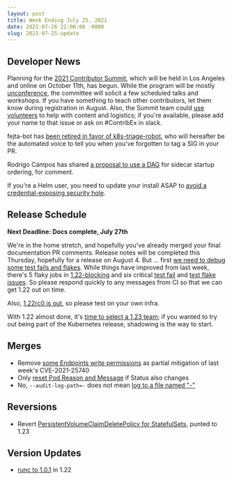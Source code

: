 ```yaml
---
layout: post
title: Week Ending July 25, 2021
date: 2021-07-26 22:00:00 -0000
slug: 2021-07-25-update
---
```


## Developer News

Planning for the [2021 Contributor Summit](https://www.kubernetes.dev/events/kcsna2021/), which will be held in Los Angeles and online on October 11th, has begun. While the program will be mostly [unconference](https://en.wikipedia.org/wiki/Unconference), the committee will solicit a few scheduled talks and workshops. If you have something to teach other contributors, let them know during registration in August.  Also, the Summit team could [use volunteers](https://github.com/kubernetes/community/issues/5874#issuecomment-882221751) to help with content and logistics; if you're available, please add your name to that issue or ask on #ContribEx in slack.

fejta-bot has [been retired in favor of k8s-triage-robot](https://groups.google.com/g/kubernetes-dev/c/oD_ijk7jpa8), who will hereafter be the automated voice to tell you when you've forgotten to tag a SIG in your PR.

Rodrigo Campos has shared [a proposal to use a DAG](https://docs.google.com/document/d/15Ker0cm6n3auAy_lYmvthilhTxF8OVisjl_52nTQJBE/edit) for sidecar startup ordering, for comment.

If you're a Helm user, you need to update your install ASAP to [avoid a credential-exposing security hole](https://github.com/helm/helm/security/advisories/GHSA-56hp-xqp3-w2jf).

## Release Schedule

**Next Deadline: Docs complete, July 27th**

We're in the home stretch, and hopefully you've already merged your final documentation PR comments.  Release notes will be completed this Thursday, hopefully for a release on August 4.  But ... first [we need to debug some test fails and flakes](https://groups.google.com/g/kubernetes-dev/c/F3Mpjv2ximM). While things have improved from last week, there's 5 flaky jobs in [1.22-blocking](https://testgrid.k8s.io/sig-release-1.22-blocking) and six critical [test fail](https://github.com/kubernetes/kubernetes/issues?q=is%3Aopen+label%3Akind%2Ffailing-test+label%3Apriority%2Fcritical-urgent+) and [test flake issues](https://github.com/kubernetes/kubernetes/issues?q=is%3Aopen+label%3Akind%2Fflake+label%3Apriority%2Fcritical-urgent).  So please respond quickly to any messages from CI so that we can get 1.22 out on time.

Also, [1.22rc0 is out](https://github.com/kubernetes/kubernetes/blob/master/CHANGELOG/CHANGELOG-1.22.md), so please test on your own infra.

With 1.22 almost done, it's [time to select a 1.23 team](https://groups.google.com/g/kubernetes-dev/c/1qhV3s9pvKw); if you wanted to try out being part of the Kubernetes release, shadowing is the way to start.

## Merges

* Remove [some Endpoints write permissions](https://github.com/kubernetes/kubernetes/pull/103704) as partial mitigation of last week's CVE-2021-25740
* Only [reset Pod Reason and Message](https://github.com/kubernetes/kubernetes/pull/103785) if Status also changes
* No, `--audit-log-path=-` does not mean [log to a file named "-"](https://github.com/kubernetes/kubernetes/pull/103875)

## Reversions

* Revert [PersistentVolumeClaimDeletePolicy for StatefulSets](https://github.com/kubernetes/kubernetes/pull/103747), punted to 1.23

## Version Updates

* [runc to 1.0.1](https://github.com/kubernetes/kubernetes/pull/103882) in 1.22
